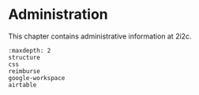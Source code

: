 # Administration

This chapter contains administrative information at 2i2c.

```{toctree}
:maxdepth: 2
structure
css
reimburse
google-workspace
airtable
```
